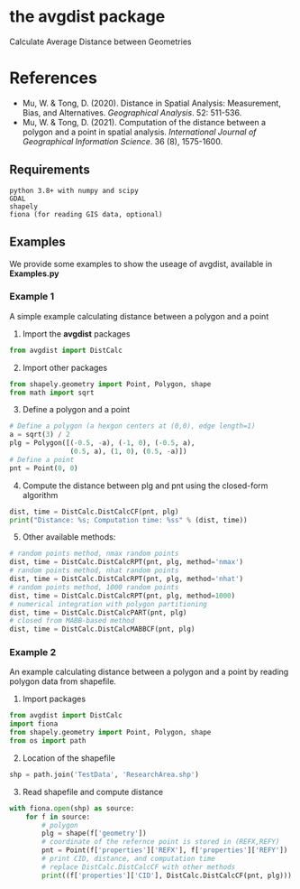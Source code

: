 # the avgdist package
Calculate Average Distance between Geometries

# References
* Mu, W. & Tong, D. (2020). Distance in Spatial Analysis: Measurement, Bias, and Alternatives. _Geographical Analysis_. 52: 511-536. 
* Mu, W. & Tong, D. (2021). Computation of the distance between a polygon and a point in spatial analysis. _International Journal of Geographical Information Science_. 36 (8), 1575-1600.

## Requirements
~~~
python 3.8+ with numpy and scipy
GDAL
shapely
fiona (for reading GIS data, optional)
~~~

## Examples
We provide some examples to show the useage of avgdist, available in **Examples.py**
### Example 1
A simple example calculating distance between a polygon and a point
1. Import the **avgdist** packages
```python
from avgdist import DistCalc
```
2. Import other packages
```python
from shapely.geometry import Point, Polygon, shape
from math import sqrt
```
3. Define a polygon and a point
```python
# Define a polygon (a hexgon centers at (0,0), edge length=1)
a = sqrt(3) / 2
plg = Polygon([(-0.5, -a), (-1, 0), (-0.5, a),
               (0.5, a), (1, 0), (0.5, -a)])
# Define a point
pnt = Point(0, 0)
```
4. Compute the distance between plg and pnt using the closed-form algorithm
```python
dist, time = DistCalc.DistCalcCF(pnt, plg)
print("Distance: %s; Computation time: %ss" % (dist, time))
```
5. Other available methods:
```python
# random points method, nmax random points
dist, time = DistCalc.DistCalcRPT(pnt, plg, method='nmax')
# random points method, nhat random points
dist, time = DistCalc.DistCalcRPT(pnt, plg, method='nhat')
# random points method, 1000 random points
dist, time = DistCalc.DistCalcRPT(pnt, plg, method=1000)
# numerical integration with polygon partitioning
dist, time = DistCalc.DistCalcPART(pnt, plg)
# closed from MABB-based method
dist, time = DistCalc.DistCalcMABBCF(pnt, plg)
```

### Example 2
An example calculating distance between a polygon and a point by reading polygon data from shapefile.

1. Import packages
```python
from avgdist import DistCalc
import fiona
from shapely.geometry import Point, Polygon, shape
from os import path
```

2. Location of the shapefile
```python
shp = path.join('TestData', 'ResearchArea.shp')
```

3. Read shapefile and compute distance
```python
with fiona.open(shp) as source:
    for f in source:
        # polygon
        plg = shape(f['geometry'])
        # coordinate of the refernce point is stored in (REFX,REFY)
        pnt = Point(f['properties']['REFX'], f['properties']['REFY'])
        # print CID, distance, and computation time
        # replace DistCalc.DistCalcCF with other methods
        print((f['properties']['CID'], DistCalc.DistCalcCF(pnt, plg)))
```







